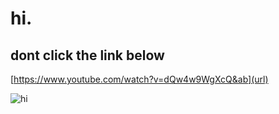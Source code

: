 # hi.

## dont click the link below

[https://www.youtube.com/watch?v=dQw4w9WgXcQ&ab](url)

![hi](https://i1.sndcdn.com/artworks-51zv64tF7lHeRjPP-QIN0Ig-t500x500.jpg)
